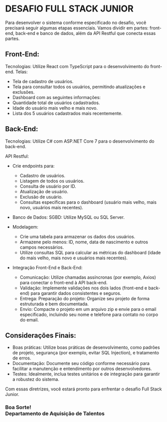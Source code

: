  # DESAFIO FULL STACK JUNIOR

Para desenvolver o sistema conforme especificado no desafio, você precisará seguir algumas etapas essenciais. Vamos dividir em partes: front-end, back-end e banco de dados, além da API Restful que conecta essas partes.

## Front-End:
Tecnologias: Utilize React com TypeScript para o desenvolvimento do front-end.
Telas:
* Tela de cadastro de usuários.
* Tela para consultar todos os usuários, permitindo atualizações e exclusões.
* Dashboard com as seguintes informações:
* Quantidade total de usuários cadastrados.
* Idade do usuário mais velho e mais novo.
* Lista dos 5 usuários cadastrados mais recentemente.


## Back-End:
Tecnologias: Utilize C# com ASP.NET Core 7 para o desenvolvimento do back-end.

API Restful:
* Crie endpoints para:
    * Cadastro de usuários.
    * Listagem de todos os usuários.
    * Consulta de usuário por ID.
    * Atualização de usuário.
    * Exclusão de usuário.
    * Consultas específicas para o dashboard (usuário mais velho, mais novo, usuários mais recentes).

* Banco de Dados: 
SGBD: Utilize MySQL ou SQL Server.

* Modelagem:
    * Crie uma tabela para armazenar os dados dos usuários.
    * Armazene pelo menos: ID, nome, data de nascimento e outros campos necessários.
    * Utilize consultas SQL para calcular as métricas do dashboard (idade do mais velho, mais novo e usuários mais recentes).

* Integração Front-End e Back-End:
    * Comunicação: Utilize chamadas assíncronas (por exemplo, Axios) para conectar o front-end à API back-end.
    * Validação: Implemente validações nos dois lados (front-end e back-end) para garantir dados consistentes e seguros.
    * Entrega: Preparação do projeto: Organize seu projeto de forma estruturada e bem documentada. 
    * Envio: Compacte o projeto em um arquivo zip e envie para o email especificado, incluindo seu nome e telefone para contato no corpo do email.

## Considerações Finais:
* Boas práticas: Utilize boas práticas de desenvolvimento, como padrões de projeto, segurança (por exemplo, evitar SQL Injection), e tratamento de erros.
* Documentação: Documente seu código conforme necessário para facilitar a manutenção e entendimento por outros desenvolvedores.
* Testes: Idealmente, inclua testes unitários e de integração para garantir a robustez do sistema.

Com essas diretrizes, você estará pronto para enfrentar o desafio Full Stack Junior.

### Boa Sorte!<br>Departamento de Aquisição de Talentos</br>
